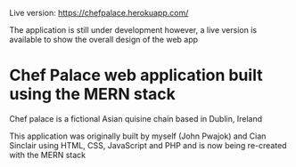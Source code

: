 Live version: https://chefpalace.herokuapp.com/

The application is still under development however, a live version is available to show the overall design of the web app
# Chef Palace web application built using the MERN stack

Chef palace is a fictional Asian quisine chain based in Dublin, Ireland

This application was originally built by myself (John Pwajok) and Cian Sinclair using HTML, CSS, JavaScript and PHP and is now being re-created with the MERN stack
